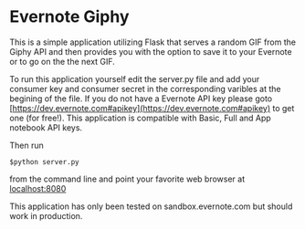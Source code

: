 Evernote Giphy
==============
This is a simple application utilizing Flask that serves a random GIF from the Giphy API and then provides you with the option to save it to your Evernote or to go on the the next GIF.

To run this application yourself edit the server.py file and add your consumer key and consumer secret in the corresponding varibles at the begining of the file.  If you do not have a Evernote API key please goto [https://dev.evernote.com#apikey](https://dev.evernote.com#apikey) to get one (for free!).  This application is compatible with Basic, Full and App notebook API keys.

Then run 

    $python server.py 

from the command line and point your favorite web browser at [localhost:8080](http://localhost:8080/)

This application has only been tested on sandbox.evernote.com but should work in production.


